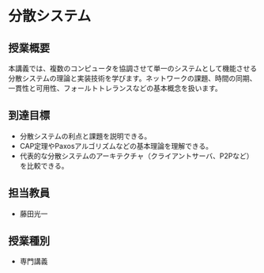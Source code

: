 # 分散システム

## 授業概要

本講義では、複数のコンピュータを協調させて単一のシステムとして機能させる分散システムの理論と実装技術を学びます。ネットワークの課題、時間の同期、一貫性と可用性、フォールトトレランスなどの基本概念を扱います。

## 到達目標

- 分散システムの利点と課題を説明できる。
- CAP定理やPaxosアルゴリズムなどの基本理論を理解できる。
- 代表的な分散システムのアーキテクチャ（クライアントサーバ、P2Pなど）を比較できる。

## 担当教員

- 藤田光一

## 授業種別

- 専門講義 